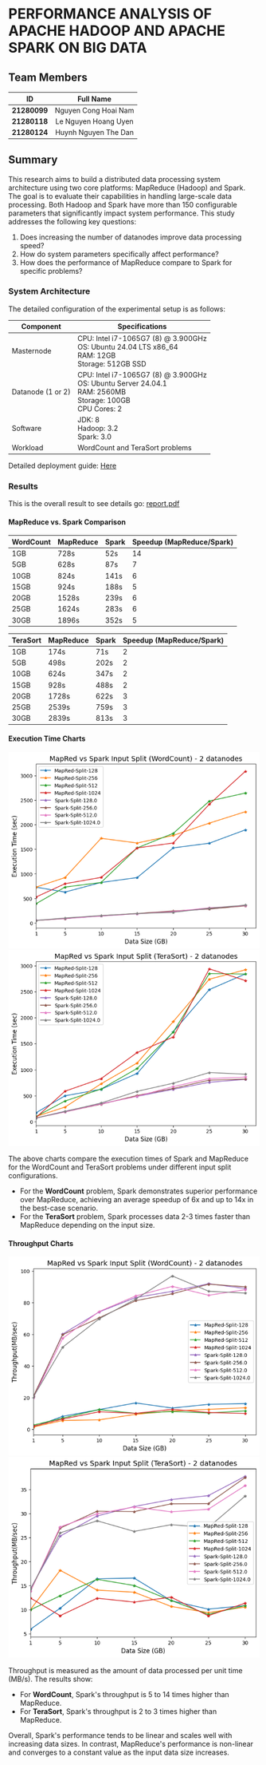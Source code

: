 # PERFORMANCE ANALYSIS OF APACHE HADOOP AND APACHE SPARK ON BIG DATA

## Team Members

| **ID** | **Full Name** |
|:------:|:-------------:|
| **21280099** | Nguyen Cong Hoai Nam |
| **21280118** | Le Nguyen Hoang Uyen |
| **21280124** | Huynh Nguyen The Dan |

## Summary

This research aims to build a distributed data processing system architecture using two core platforms: MapReduce (Hadoop) and Spark. The goal is to evaluate their capabilities in handling large-scale data processing. Both Hadoop and Spark have more than 150 configurable parameters that significantly impact system performance. This study addresses the following key questions:

1. Does increasing the number of datanodes improve data processing speed?
2. How do system parameters specifically affect performance?
3. How does the performance of MapReduce compare to Spark for specific problems?

### System Architecture

The detailed configuration of the experimental setup is as follows:

| **Component**       | **Specifications**               |
|---------------------|----------------------------------|
| Masternode          | CPU: Intel i7-1065G7 (8) @ 3.900GHz<br>OS: Ubuntu 24.04 LTS x86_64<br>RAM: 12GB<br>Storage: 512GB SSD |
| Datanode (1 or 2)   | CPU: Intel i7-1065G7 (8) @ 3.900GHz<br>OS: Ubuntu Server 24.04.1<br>RAM: 2560MB<br>Storage: 100GB<br>CPU Cores: 2 |
| Software            | JDK: 8<br>Hadoop: 3.2<br>Spark: 3.0 |
| Workload            | WordCount and TeraSort problems |

Detailed deployment guide: [Here](https://puffy-volleyball-97c.notion.site/Performance-Analysis-Between-Hadoop-and-Spark-using-HiBench-11fc4840c17c803db3caf41647b0e0de)

### Results
This is the overall result to see details go: [report.pdf](Report.pdf)
#### MapReduce vs. Spark Comparison

| **WordCount** | **MapReduce** | **Spark** | **Speedup (MapReduce/Spark)** |
|---------------|---------------|-----------|--------------------------------|
| 1GB           | 728s          | 52s       | 14                              |
| 5GB           | 628s          | 87s       | 7                               |
| 10GB          | 824s          | 141s      | 6                               |
| 15GB          | 924s          | 188s      | 5                               |
| 20GB          | 1528s         | 239s      | 6                               |
| 25GB          | 1624s         | 283s      | 6                               |
| 30GB          | 1896s         | 352s      | 5                               |

| **TeraSort** | **MapReduce** | **Spark** | **Speedup (MapReduce/Spark)** |
|-------------|---------------|-----------|--------------------------------|
| 1GB         | 174s          | 71s       | 2                               |
| 5GB         | 498s          | 202s      | 2                               |
| 10GB        | 624s          | 347s      | 2                               |
| 15GB        | 928s          | 488s      | 2                               |
| 20GB        | 1728s         | 622s      | 3                               |
| 25GB        | 2539s         | 759s      | 3                               |
| 30GB        | 2839s         | 813s      | 3                               |

#### Execution Time Charts

![](compare/ipsl_wc.png)  
![](compare/ipsl_ts.png)  

The above charts compare the execution times of Spark and MapReduce for the WordCount and TeraSort problems under different input split configurations.

- For the **WordCount** problem, Spark demonstrates superior performance over MapReduce, achieving an average speedup of 6x and up to 14x in the best-case scenario.
- For the **TeraSort** problem, Spark processes data 2-3 times faster than MapReduce depending on the input size.

#### Throughput Charts

![](compare/trp_wc.png)  
![](compare/trp_ts.png)  

Throughput is measured as the amount of data processed per unit time (MB/s). The results show:

- For **WordCount**, Spark's throughput is 5 to 14 times higher than MapReduce.
- For **TeraSort**, Spark's throughput is 2 to 3 times higher than MapReduce.

Overall, Spark's performance tends to be linear and scales well with increasing data sizes. In contrast, MapReduce's performance is non-linear and converges to a constant value as the input data size increases.
